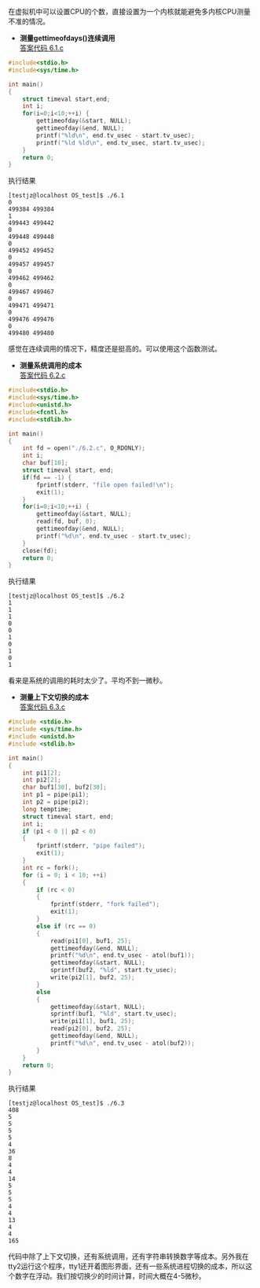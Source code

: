 在虚拟机中可以设置CPU的个数，直接设置为一个内核就能避免多内核CPU测量不准的情况。

* **测量gettimeofdays()连续调用**  
[答案代码 6.1.c](6.1.c)
```C
#include<stdio.h>
#include<sys/time.h>

int main()
{
	struct timeval start,end;
	int i;
	for(i=0;i<10;++i) {	
		gettimeofday(&start, NULL);
		gettimeofday(&end, NULL);
		printf("%ld\n", end.tv_usec - start.tv_usec);
		printf("%ld %ld\n", end.tv_usec, start.tv_usec);
	}
	return 0;
}
```
执行结果
```
[testjz@localhost OS_test]$ ./6.1
0
499384 499384
1
499443 499442
0
499448 499448
0
499452 499452
0
499457 499457
0
499462 499462
0
499467 499467
0
499471 499471
0
499476 499476
0
499480 499480
```
感觉在连续调用的情况下，精度还是挺高的。可以使用这个函数测试。

* **测量系统调用的成本**  
[答案代码 6.2.c](6.2.c)
```C
#include<stdio.h>
#include<sys/time.h>
#include<unistd.h>
#include<fcntl.h>
#include<stdlib.h>

int main()
{
	int fd = open("./6.2.c", O_RDONLY);
	int i;
	char buf[10];
	struct timeval start, end;
	if(fd == -1) {
		fprintf(stderr, "file open failed!\n");
		exit(1);
	}
	for(i=0;i<10;++i) {
		gettimeofday(&start, NULL);
		read(fd, buf, 0);
		gettimeofday(&end, NULL);
		printf("%d\n", end.tv_usec - start.tv_usec);
	}	
	close(fd);
	return 0;
}
```
执行结果
```
[testjz@localhost OS_test]$ ./6.2
1
1
1
0
0
1
0
1
0
1
```
看来是系统的调用的耗时太少了。平均不到一微秒。

* **测量上下文切换的成本**  
[答案代码 6.3.c](6.3.c)
```C
#include <stdio.h>
#include <sys/time.h>
#include <unistd.h>
#include <stdlib.h>

int main()
{
    int pi1[2];
    int pi2[2];
    char buf1[30], buf2[30];
    int p1 = pipe(pi1);
    int p2 = pipe(pi2);
    long temptime;
    struct timeval start, end;
    int i;
    if (p1 < 0 || p2 < 0)
    {
        fprintf(stderr, "pipe failed");
        exit(1);
    }
    int rc = fork();
    for (i = 0; i < 10; ++i)
    {
        if (rc < 0)
        {
            fprintf(stderr, "fork failed");
            exit(1);
        }
        else if (rc == 0)
        {
            read(pi1[0], buf1, 25);
            gettimeofday(&end, NULL);
            printf("%d\n", end.tv_usec - atol(buf1));
            gettimeofday(&start, NULL);
            sprintf(buf2, "%ld", start.tv_usec);
            write(pi2[1], buf2, 25);
        }
        else
        {
            gettimeofday(&start, NULL);
            sprintf(buf1, "%ld", start.tv_usec);
            write(pi1[1], buf1, 25);
            read(pi2[0], buf2, 25);
            gettimeofday(&end, NULL);
            printf("%d\n", end.tv_usec - atol(buf2));
        }
    }
    return 0;
}
```
执行结果
```
[testjz@localhost OS_test]$ ./6.3
408
5
5
5
5
4
36
8
4
4
14
5
5
5
4
4
13
4
4
165
```
代码中除了上下文切换，还有系统调用，还有字符串转换数字等成本。另外我在tty2运行这个程序，tty1还开着图形界面，还有一些系统进程切换的成本，所以这个数字在浮动。我们按切换少的时间计算，时间大概在4-5微秒。

